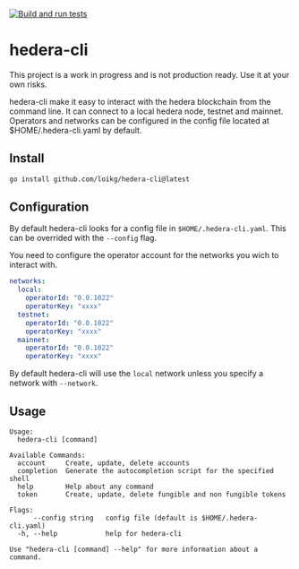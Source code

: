 [![Build and run tests](https://github.com/loikg/hedera-cli/actions/workflows/ci.yml/badge.svg?event=push)](https://github.com/loikg/hedera-cli/actions/workflows/ci.yml)

# hedera-cli

This project is a work in progress and is not production ready. Use it at your own risks.

hedera-cli make it easy to interact with the hedera blockchain from the command line.
It can connect to a local hedera node, testnet and mainnet.
Operators and networks can be configured in the config file located at $HOME/.hedera-cli.yaml by default.

## Install

```sh
go install github.com/loikg/hedera-cli@latest
```

## Configuration

By default hedera-cli looks for a config file in `$HOME/.hedera-cli.yaml`.
This can be overrided with the `--config` flag.

You need to configure the operator account for the networks you wich to interact with.

```yaml
networks:
  local:
    operatorId: "0.0.1022"
    operatorKey: "xxxx"
  testnet:
    operatorId: "0.0.1022"
    operatorKey: "xxxx"
  mainnet:
    operatorId: "0.0.1022"
    operatorKey: "xxxx"
```

By default hedera-cli will use the `local` network unless you specify a network with `--network`.

## Usage

```
Usage:
  hedera-cli [command]

Available Commands:
  account     Create, update, delete accounts
  completion  Generate the autocompletion script for the specified shell
  help        Help about any command
  token       Create, update, delete fungible and non fungible tokens

Flags:
      --config string   config file (default is $HOME/.hedera-cli.yaml)
  -h, --help            help for hedera-cli

Use "hedera-cli [command] --help" for more information about a command.
```
